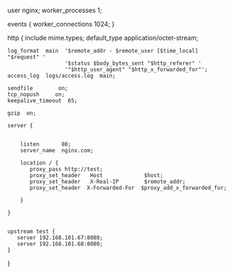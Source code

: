 user  nginx;
worker_processes  1;


events {
    worker_connections  1024;
}


http {
    include       mime.types;
    default_type  application/octet-stream;

    log_format  main  '$remote_addr - $remote_user [$time_local] "$request" '
                      '$status $body_bytes_sent "$http_referer" '
                      '"$http_user_agent" "$http_x_forwarded_for"';
    access_log  logs/access.log  main;

    sendfile        on;
    tcp_nopush     on;
    keepalive_timeout  65;

    gzip  on;

    server {


        listen       80;
        server_name  nginx.com;

        location / {
           proxy_pass http://test;
           proxy_set_header   Host             $host;
           proxy_set_header   X-Real-IP        $remote_addr;
           proxy_set_header  X-Forwarded-For  $proxy_add_x_forwarded_for;

        }

    }


    upstream test {
       server 192.168.101.67:8080;
       server 192.168.101.68:8080;
    }

}
